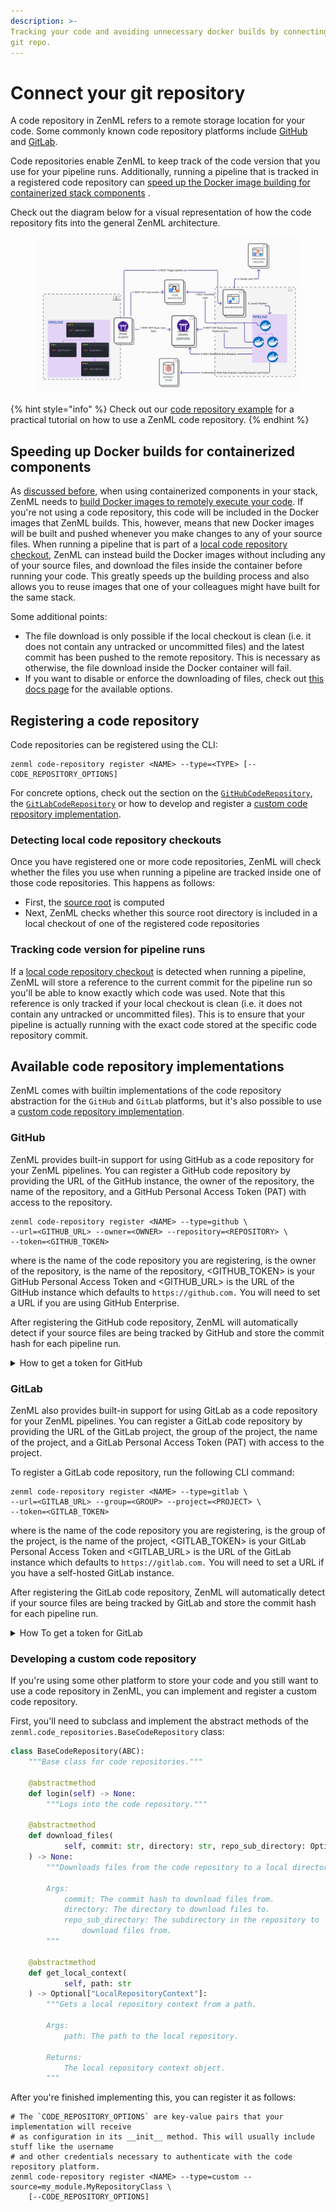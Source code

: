 ```yaml
---
description: >-
Tracking your code and avoiding unnecessary docker builds by connecting your
git repo.
---
```


# Connect your git repository

A code repository in ZenML refers to a remote storage location for your code. Some commonly known code repository
platforms include [GitHub](https://github.com/) and [GitLab](https://gitlab.com/).

Code repositories enable ZenML to keep track of the code version that you use for your pipeline runs. Additionally,
running a pipeline that is tracked in a registered code repository
can [speed up the Docker image building for containerized stack components](containerize-your-pipeline.md#reuse-docker-image-builds-from-previous-runs)
.

Check out the diagram below for a visual representation of how the code repository fits into the general ZenML
architecture.

<figure><img src="../../.gitbook/assets/spaces_WR79yGcpjr5idcfEkXdY_uploads_git-blob-23e202b4590861888a142db7fe5f5b8db8e27ca1_Remote_with_code_repository.png" alt=""><figcaption></figcaption></figure>

{% hint style="info" %}
Check out our [code repository example](https://github.com/zenml-io/zenml/tree/main/examples/code\_repository) for a
practical tutorial on how to use a ZenML code repository.
{% endhint %}

## Speeding up Docker builds for containerized components

As [discussed before](containerize-your-pipeline.md#reuse-docker-image-builds-from-previous-runs), when using
containerized components in your stack, ZenML needs
to [build Docker images to remotely execute your code](manage-environments.md#build-environments). If you're not using a
code repository, this code will be included in the Docker images that ZenML builds. This, however, means that new Docker
images will be built and pushed whenever you make changes to any of your source files. When running a pipeline that is
part of a [local code repository checkout](connect-your-git-repository.md#detecting-local-code-repository-checkouts),
ZenML can instead build the Docker images without including any of your source files, and download the files inside the
container before running your code. This greatly speeds up the building process and also allows you to reuse images that
one of your colleagues might have built for the same stack.

Some additional points:

* The file download is only possible if the local checkout is clean (i.e. it does not contain any untracked or
  uncommitted files) and the latest commit has been pushed to the remote repository. This is necessary as otherwise, the
  file download inside the Docker container will fail.
* If you want to disable or enforce the downloading of files, check out [this docs page](containerize-your-pipeline.md)
  for the available options.

## Registering a code repository

Code repositories can be registered using the CLI:

```shell
zenml code-repository register <NAME> --type=<TYPE> [--CODE_REPOSITORY_OPTIONS]
```

For concrete options, check out the section on the [`GitHubCodeRepository`](connect-your-git-repository.md#github),
the [`GitLabCodeRepository`](connect-your-git-repository.md#gitlab) or how to develop and register
a [custom code repository implementation](connect-your-git-repository.md#developing-a-custom-code-repository).

### Detecting local code repository checkouts

Once you have registered one or more code repositories, ZenML will check whether the files you use when running a
pipeline are tracked inside one of those code repositories. This happens as follows:

* First, the [source root](../advanced-guide/advanced-guide.md) is computed
* Next, ZenML checks whether this source root directory is included in a local checkout of one of the registered code
  repositories

### Tracking code version for pipeline runs

If a [local code repository checkout](connect-your-git-repository.md#detecting-local-code-repository-checkouts) is
detected when running a pipeline, ZenML will store a reference to the current commit for the pipeline run so you'll be
able to know exactly which code was used. Note that this reference is only tracked if your local checkout is clean (i.e.
it does not contain any untracked or uncommitted files). This is to ensure that your pipeline is actually running with
the exact code stored at the specific code repository commit.

## Available code repository implementations

ZenML comes with builtin implementations of the code repository abstraction for the `GitHub` and `GitLab` platforms, but
it's also possible to use
a [custom code repository implementation](connect-your-git-repository.md#developing-a-custom-code-repository).

### GitHub

ZenML provides built-in support for using GitHub as a code repository for your ZenML pipelines. You can register a
GitHub code repository by providing the URL of the GitHub instance, the owner of the repository, the name of the
repository, and a GitHub Personal Access Token (PAT) with access to the repository.

```shell
zenml code-repository register <NAME> --type=github \
--url=<GITHUB_URL> --owner=<OWNER> --repository=<REPOSITORY> \
--token=<GITHUB_TOKEN>
```

where is the name of the code repository you are registering, is the owner of the repository, is the name of the
repository, \<GITHUB\_TOKEN> is your GitHub Personal Access Token and \<GITHUB\_URL> is the URL of the GitHub instance
which defaults to `https://github.com.` You will need to set a URL if you are using GitHub Enterprise.

After registering the GitHub code repository, ZenML will automatically detect if your source files are being tracked by
GitHub and store the commit hash for each pipeline run.

<details>

<summary>How to get a token for GitHub</summary>

1. Go to your GitHub account settings and click on [Developer settings](https://github.com/settings/tokens?type=beta).
2. Select "Personal access tokens" and click on "Generate new token".
3. Give your token a name and a description.

   ![](../../.gitbook/assets/github-fine-grained-token-name.png)
4. We recommend selecting the specific repository and then giving `contents` read-only access.

   ![](../../.gitbook/assets/github-token-set-permissions.png)

   ![](../../.gitbook/assets/github-token-permissions-overview.png)
5. Click on "Generate token" and copy the token to a safe place.

   ![](../../.gitbook/assets/copy-github-fine-grained-token.png)

</details>

### GitLab

ZenML also provides built-in support for using GitLab as a code repository for your ZenML pipelines. You can register a
GitLab code repository by providing the URL of the GitLab project, the group of the project, the name of the project,
and a GitLab Personal Access Token (PAT) with access to the project.

To register a GitLab code repository, run the following CLI command:

```shell
zenml code-repository register <NAME> --type=gitlab \
--url=<GITLAB_URL> --group=<GROUP> --project=<PROJECT> \
--token=<GITLAB_TOKEN>
```

where is the name of the code repository you are registering, is the group of the project, is the name of the project,
\<GITLAB\_TOKEN> is your GitLab Personal Access Token and \<GITLAB\_URL> is the URL of the GitLab instance which
defaults to `https://gitlab.com.` You will need to set a URL if you have a self-hosted GitLab instance.

After registering the GitLab code repository, ZenML will automatically detect if your source files are being tracked by
GitLab and store the commit hash for each pipeline run.

<details>

<summary>How To get a token for GitLab</summary>

1. Go to your GitLab account settings and click
   on [Access Tokens](https://gitlab.com/-/profile/personal\_access\_tokens).
2. Name the token and select the scopes that you need (e.g. `read_repository`, `read_user`, `read_api`)

   ![](../../.gitbook/assets/gitlab-generate-access-token.png)
3. Click on "Create personal access token" and copy the token to a safe place.

   ![](../../.gitbook/assets/gitlab-copy-access-token.png)

</details>

### Developing a custom code repository

If you're using some other platform to store your code and you still want to use a code repository in ZenML, you can
implement and register a custom code repository.

First, you'll need to subclass and implement the abstract methods of the `zenml.code_repositories.BaseCodeRepository`
class:

```python
class BaseCodeRepository(ABC):
    """Base class for code repositories."""

    @abstractmethod
    def login(self) -> None:
        """Logs into the code repository."""

    @abstractmethod
    def download_files(
            self, commit: str, directory: str, repo_sub_directory: Optional[str]
    ) -> None:
        """Downloads files from the code repository to a local directory.

        Args:
            commit: The commit hash to download files from.
            directory: The directory to download files to.
            repo_sub_directory: The subdirectory in the repository to
                download files from.
        """

    @abstractmethod
    def get_local_context(
            self, path: str
    ) -> Optional["LocalRepositoryContext"]:
        """Gets a local repository context from a path.

        Args:
            path: The path to the local repository.

        Returns:
            The local repository context object.
        """
```

After you're finished implementing this, you can register it as follows:

```shell
# The `CODE_REPOSITORY_OPTIONS` are key-value pairs that your implementation will receive
# as configuration in its __init__ method. This will usually include stuff like the username
# and other credentials necessary to authenticate with the code repository platform.
zenml code-repository register <NAME> --type=custom --source=my_module.MyRepositoryClass \
    [--CODE_REPOSITORY_OPTIONS]
```

